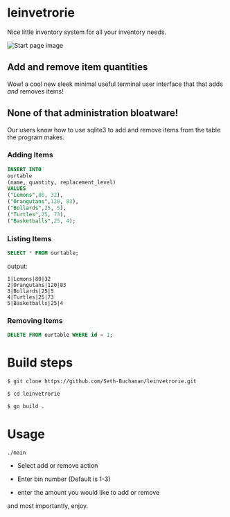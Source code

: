 # leinvetrorie
Nice little inventory system for all your inventory needs.

![Start page image](https://github.com/Seth-Buchanan/leinvetrorie/blob/2145383ffb1b569fc1424eb5d06c0bf5e3f664be/start.png?raw=true)

## Add and remove item quantities 
Wow! a cool new sleek minimal useful terminal user interface that that adds *and* removes items!

## None of that administration bloatware!
Our users know how to use sqlite3 to add and remove items from the table the program makes.

### Adding Items
```SQL
INSERT INTO 
ourtable
(name, quantity, replacement_level) 
VALUES
("Lemons",80, 32),
("Orangutans",120, 83),
("Bollards",25, 5),
("Turtles",25, 73),
("Basketballs",25, 4);
```

### Listing Items
```SQL
SELECT * FROM ourtable;
```
output:
```
1|Lemons|80|32
2|Orangutans|120|83
3|Bollards|25|5
4|Turtles|25|73
5|Basketballs|25|4
```

### Removing Items
```SQL
DELETE FROM ourtable WHERE id = 1;
```

# Build steps

``` bash
$ git clone https://github.com/Seth-Buchanan/leinvetrorie.git

$ cd leinvetrorie

$ go build .
```

# Usage
``` bash 
./main
```

* Select add or remove action

* Enter bin number (Default is 1-3)

* enter the amount you would like to add or remove

and most importantly, enjoy.
